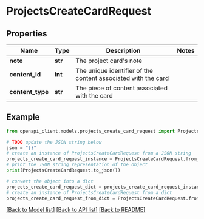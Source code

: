# ProjectsCreateCardRequest


## Properties

Name | Type | Description | Notes
------------ | ------------- | ------------- | -------------
**note** | **str** | The project card&#39;s note | 
**content_id** | **int** | The unique identifier of the content associated with the card | 
**content_type** | **str** | The piece of content associated with the card | 

## Example

```python
from openapi_client.models.projects_create_card_request import ProjectsCreateCardRequest

# TODO update the JSON string below
json = "{}"
# create an instance of ProjectsCreateCardRequest from a JSON string
projects_create_card_request_instance = ProjectsCreateCardRequest.from_json(json)
# print the JSON string representation of the object
print(ProjectsCreateCardRequest.to_json())

# convert the object into a dict
projects_create_card_request_dict = projects_create_card_request_instance.to_dict()
# create an instance of ProjectsCreateCardRequest from a dict
projects_create_card_request_from_dict = ProjectsCreateCardRequest.from_dict(projects_create_card_request_dict)
```
[[Back to Model list]](../README.md#documentation-for-models) [[Back to API list]](../README.md#documentation-for-api-endpoints) [[Back to README]](../README.md)


